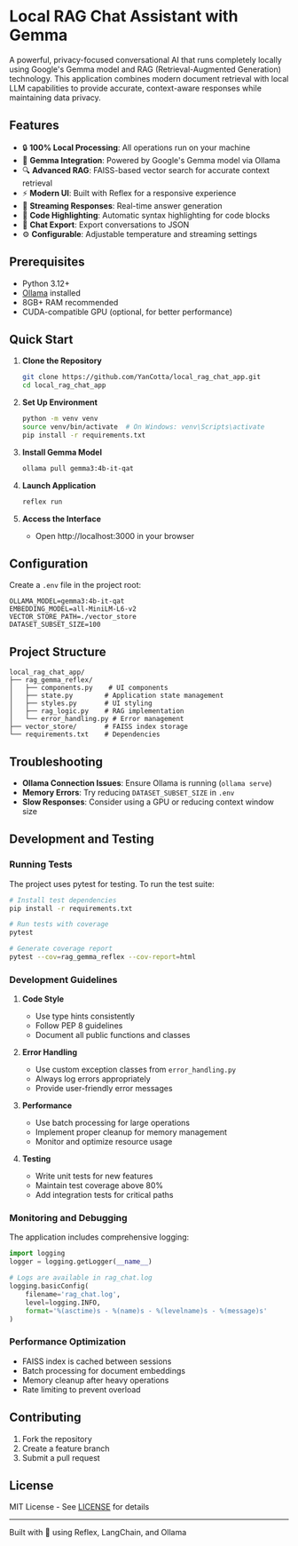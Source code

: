 # Local RAG Chat Assistant with Gemma

A powerful, privacy-focused conversational AI that runs completely locally using Google's Gemma model and RAG (Retrieval-Augmented Generation) technology. This application combines modern document retrieval with local LLM capabilities to provide accurate, context-aware responses while maintaining data privacy.


## Features

- 🔒 **100% Local Processing**: All operations run on your machine
- 🤖 **Gemma Integration**: Powered by Google's Gemma model via Ollama
- 🔍 **Advanced RAG**: FAISS-based vector search for accurate context retrieval
- ⚡ **Modern UI**: Built with Reflex for a responsive experience
- 🔄 **Streaming Responses**: Real-time answer generation
- 📝 **Code Highlighting**: Automatic syntax highlighting for code blocks
- 💾 **Chat Export**: Export conversations to JSON
- ⚙️ **Configurable**: Adjustable temperature and streaming settings

## Prerequisites

- Python 3.12+
- [Ollama](https://ollama.com) installed
- 8GB+ RAM recommended
- CUDA-compatible GPU (optional, for better performance)

## Quick Start

1. **Clone the Repository**
   ```bash
   git clone https://github.com/YanCotta/local_rag_chat_app.git
   cd local_rag_chat_app
   ```

2. **Set Up Environment**
   ```bash
   python -m venv venv
   source venv/bin/activate  # On Windows: venv\Scripts\activate
   pip install -r requirements.txt
   ```

3. **Install Gemma Model**
   ```bash
   ollama pull gemma3:4b-it-qat
   ```

4. **Launch Application**
   ```bash
   reflex run
   ```

5. **Access the Interface**
   - Open http://localhost:3000 in your browser

## Configuration

Create a `.env` file in the project root:

```env
OLLAMA_MODEL=gemma3:4b-it-qat
EMBEDDING_MODEL=all-MiniLM-L6-v2
VECTOR_STORE_PATH=./vector_store
DATASET_SUBSET_SIZE=100
```

## Project Structure

```
local_rag_chat_app/
├── rag_gemma_reflex/
│   ├── components.py    # UI components
│   ├── state.py        # Application state management
│   ├── styles.py       # UI styling
│   ├── rag_logic.py    # RAG implementation
│   └── error_handling.py # Error management
├── vector_store/       # FAISS index storage
└── requirements.txt    # Dependencies
```

## Troubleshooting

- **Ollama Connection Issues**: Ensure Ollama is running (`ollama serve`)
- **Memory Errors**: Try reducing `DATASET_SUBSET_SIZE` in `.env`
- **Slow Responses**: Consider using a GPU or reducing context window size

## Development and Testing

### Running Tests

The project uses pytest for testing. To run the test suite:

```bash
# Install test dependencies
pip install -r requirements.txt

# Run tests with coverage
pytest

# Generate coverage report
pytest --cov=rag_gemma_reflex --cov-report=html
```

### Development Guidelines

1. **Code Style**
   - Use type hints consistently
   - Follow PEP 8 guidelines
   - Document all public functions and classes

2. **Error Handling**
   - Use custom exception classes from `error_handling.py`
   - Always log errors appropriately
   - Provide user-friendly error messages

3. **Performance**
   - Use batch processing for large operations
   - Implement proper cleanup for memory management
   - Monitor and optimize resource usage

4. **Testing**
   - Write unit tests for new features
   - Maintain test coverage above 80%
   - Add integration tests for critical paths

### Monitoring and Debugging

The application includes comprehensive logging:

```python
import logging
logger = logging.getLogger(__name__)

# Logs are available in rag_chat.log
logging.basicConfig(
    filename='rag_chat.log',
    level=logging.INFO,
    format='%(asctime)s - %(name)s - %(levelname)s - %(message)s'
)
```

### Performance Optimization

- FAISS index is cached between sessions
- Batch processing for document embeddings
- Memory cleanup after heavy operations
- Rate limiting to prevent overload

## Contributing

1. Fork the repository
2. Create a feature branch
3. Submit a pull request

## License

MIT License - See [LICENSE](LICENSE) for details

---

Built with 🚀 using Reflex, LangChain, and Ollama
